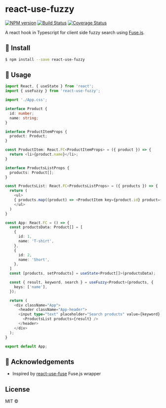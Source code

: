 # react-use-fuzzy

[![NPM version](https://img.shields.io/npm/v/react-use-fuzzy.svg?style=flat-square)](https://npmjs.org/package/react-use-fuzzy)
[![Build Status](https://img.shields.io/travis/hellojoshuatonga/react-use-fuzzy/master.svg?style=flat-square)](https://travis-ci.org/hellojoshuatonga/react-use-fuzzy)
[![Coverage Status](https://img.shields.io/codecov/c/github/hellojoshuatonga/react-use-fuzzy/master.svg?style=flat-square)](https://codecov.io/gh/hellojoshuatonga/react-use-fuzzy/branch/master)

A react hook in Typescript for client side fuzzy search using [Fuse.js](https://github.com/krisk/fuse).

## 🚀  Install
```bash
$ npm install --save react-use-fuzzy
```

## 🎈 Usage
```typescript
import React, { useState } from 'react';
import { useFuzzy } from 'react-use-fuzzy';

import './App.css';

interface Product {
  id: number;
  name: string;
}

interface ProductItemProps {
  product: Product;
}

const ProductItem: React.FC<ProductItemProps> = ({ product }) => {
  return <li>{product.name}</li>;
}

interface ProductsListProps {
  products: Product[];
}

const ProductsList: React.FC<ProductsListProps> = ({ products }) => {
  return (
    <ul>
    { products.map((product) => <ProductItem key={product.id} product={product} />)}
    </ul>
  )
}

const App: React.FC = () => {
  const productsData: Product[] = [
    {
      id: 1,
      name: 'T-shirt',
    },
    {
      id: 2,
      name: 'Short',
    },
  ]
  const [products, setProducts] = useState<Product[]>(productsData);

  const { result, keyword, search } = useFuzzy<Product>(products, {
    keys: ['name'],
  });

  return (
    <div className="App">
      <header className="App-header">
      <input type="text" placeholder="Search products" value={keyword} onChange={(e) => search(e.target.value)} />
        <ProductsList products={result} />
      </header>
    </div>
  );
}

export default App;
```

## 🎉 Acknowledgements
- Inspired by [react-use-fuse](https://github.com/MartinL83/react-use-fuse) Fuse.js wrapper


## License
MIT ©
